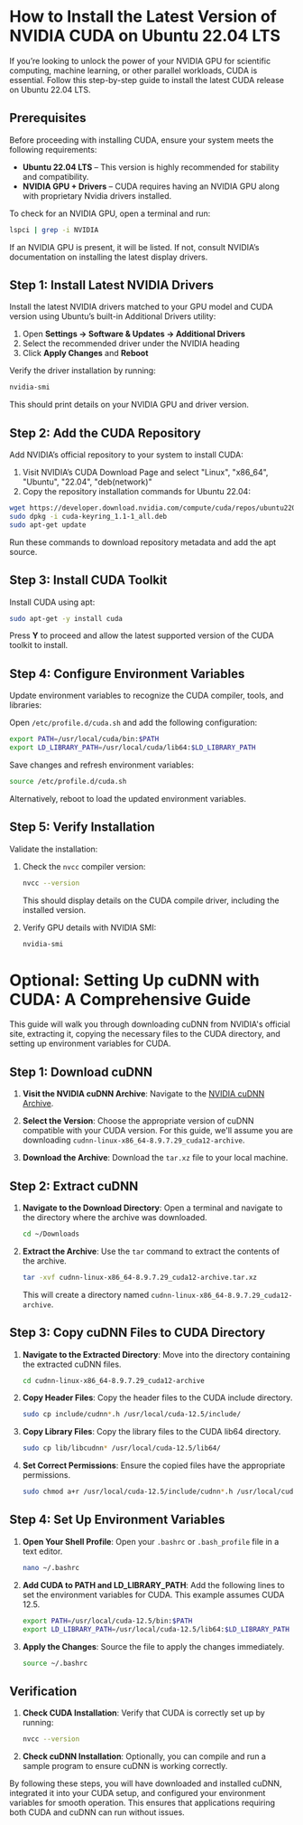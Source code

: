 # How to Install the Latest Version of NVIDIA CUDA on Ubuntu 22.04 LTS

If you’re looking to unlock the power of your NVIDIA GPU for scientific computing, machine learning, or other parallel workloads, CUDA is essential. Follow this step-by-step guide to install the latest CUDA release on Ubuntu 22.04 LTS.

## Prerequisites

Before proceeding with installing CUDA, ensure your system meets the following requirements:

- **Ubuntu 22.04 LTS** – This version is highly recommended for stability and compatibility.
- **NVIDIA GPU + Drivers** – CUDA requires having an NVIDIA GPU along with proprietary Nvidia drivers installed.

To check for an NVIDIA GPU, open a terminal and run:
```bash
lspci | grep -i NVIDIA
```
If an NVIDIA GPU is present, it will be listed. If not, consult NVIDIA’s documentation on installing the latest display drivers.

## Step 1: Install Latest NVIDIA Drivers

Install the latest NVIDIA drivers matched to your GPU model and CUDA version using Ubuntu’s built-in Additional Drivers utility:

1. Open **Settings -> Software & Updates -> Additional Drivers**
2. Select the recommended driver under the NVIDIA heading
3. Click **Apply Changes** and **Reboot**

Verify the driver installation by running:
```bash
nvidia-smi
```
This should print details on your NVIDIA GPU and driver version.

## Step 2: Add the CUDA Repository

Add NVIDIA’s official repository to your system to install CUDA:

1. Visit NVIDIA’s CUDA Download Page and select "Linux", "x86_64", "Ubuntu", "22.04", "deb(network)"
2. Copy the repository installation commands for Ubuntu 22.04:
```bash
wget https://developer.download.nvidia.com/compute/cuda/repos/ubuntu2204/x86_64/cuda-keyring_1.1-1_all.deb
sudo dpkg -i cuda-keyring_1.1-1_all.deb
sudo apt-get update
```
Run these commands to download repository metadata and add the apt source.

## Step 3: Install CUDA Toolkit

Install CUDA using apt:
```bash
sudo apt-get -y install cuda
```
Press **Y** to proceed and allow the latest supported version of the CUDA toolkit to install.

## Step 4: Configure Environment Variables

Update environment variables to recognize the CUDA compiler, tools, and libraries:

Open `/etc/profile.d/cuda.sh` and add the following configuration:
```bash
export PATH=/usr/local/cuda/bin:$PATH
export LD_LIBRARY_PATH=/usr/local/cuda/lib64:$LD_LIBRARY_PATH
```
Save changes and refresh environment variables:
```bash
source /etc/profile.d/cuda.sh
```
Alternatively, reboot to load the updated environment variables.

## Step 5: Verify Installation

Validate the installation:

1. Check the `nvcc` compiler version:
   ```bash
   nvcc --version
   ```
   This should display details on the CUDA compile driver, including the installed version.

2. Verify GPU details with NVIDIA SMI:
   ```bash
   nvidia-smi
   ```

# Optional: Setting Up cuDNN with CUDA: A Comprehensive Guide

This guide will walk you through downloading cuDNN from NVIDIA's official site, extracting it, copying the necessary files to the CUDA directory, and setting up environment variables for CUDA.

## Step 1: Download cuDNN

1. **Visit the NVIDIA cuDNN Archive**: 
   Navigate to the [NVIDIA cuDNN Archive](https://developer.nvidia.com/rdp/cudnn-archive).

2. **Select the Version**: 
   Choose the appropriate version of cuDNN compatible with your CUDA version. For this guide, we'll assume you are downloading `cudnn-linux-x86_64-8.9.7.29_cuda12-archive`.

3. **Download the Archive**: 
   Download the `tar.xz` file to your local machine.

## Step 2: Extract cuDNN

1. **Navigate to the Download Directory**: 
   Open a terminal and navigate to the directory where the archive was downloaded.

   ```bash
   cd ~/Downloads
   ```

2. **Extract the Archive**: 
   Use the `tar` command to extract the contents of the archive.

   ```bash
   tar -xvf cudnn-linux-x86_64-8.9.7.29_cuda12-archive.tar.xz
   ```

   This will create a directory named `cudnn-linux-x86_64-8.9.7.29_cuda12-archive`.

## Step 3: Copy cuDNN Files to CUDA Directory

1. **Navigate to the Extracted Directory**: 
   Move into the directory containing the extracted cuDNN files.

   ```bash
   cd cudnn-linux-x86_64-8.9.7.29_cuda12-archive
   ```

2. **Copy Header Files**: 
   Copy the header files to the CUDA include directory.

   ```bash
   sudo cp include/cudnn*.h /usr/local/cuda-12.5/include/
   ```

3. **Copy Library Files**: 
   Copy the library files to the CUDA lib64 directory.

   ```bash
   sudo cp lib/libcudnn* /usr/local/cuda-12.5/lib64/
   ```

4. **Set Correct Permissions**: 
   Ensure the copied files have the appropriate permissions.

   ```bash
   sudo chmod a+r /usr/local/cuda-12.5/include/cudnn*.h /usr/local/cuda-12.5/lib64/libcudnn*
   ```

## Step 4: Set Up Environment Variables

1. **Open Your Shell Profile**: 
   Open your `.bashrc` or `.bash_profile` file in a text editor.

   ```bash
   nano ~/.bashrc
   ```

2. **Add CUDA to PATH and LD_LIBRARY_PATH**: 
   Add the following lines to set the environment variables for CUDA. This example assumes CUDA 12.5.

   ```bash
   export PATH=/usr/local/cuda-12.5/bin:$PATH
   export LD_LIBRARY_PATH=/usr/local/cuda-12.5/lib64:$LD_LIBRARY_PATH
   ```

3. **Apply the Changes**: 
   Source the file to apply the changes immediately.

   ```bash
   source ~/.bashrc
   ```

## Verification

1. **Check CUDA Installation**: 
   Verify that CUDA is correctly set up by running:

   ```bash
   nvcc --version
   ```

2. **Check cuDNN Installation**: 
   Optionally, you can compile and run a sample program to ensure cuDNN is working correctly.

By following these steps, you will have downloaded and installed cuDNN, integrated it into your CUDA setup, and configured your environment variables for smooth operation. This ensures that applications requiring both CUDA and cuDNN can run without issues.